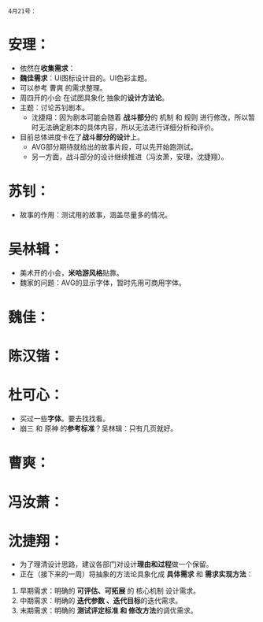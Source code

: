 ``4月21号：``

# 安理：
- 依然在**收集需求**：
- **魏佳需求**：UI图标设计目的。UI色彩主题。
- 可以参考 曹爽 的需求整理。
- 周四开的小会 在试图具象化 抽象的**设计方法论**。
- 主题：讨论苏钊剧本。
  - 沈捷翔：因为剧本可能会随着 **战斗部分**的 机制 和 规则 进行修改，所以暂时无法确定剧本的具体内容，所以无法进行详细分析和评价。
- 目前总体进度卡在了**战斗部分的设计**上。
  - AVG部分期待就给出的故事片段，可以先开始跑测试。
  - 另一方面，战斗部分的设计继续推进（冯汝萧，安理，沈捷翔）。

# 苏钊：
- 故事的作用：测试用的故事，涵盖尽量多的情况。

# 吴林辑：
- 美术开的小会，**米哈游风格**贴靠。
- 魏家的问题：AVG的显示字体，暂时先用可商用字体。

# 魏佳：


# 陈汉锴：


# 杜可心：
- 买过一些**字体**。要去找找看。
- 崩三 和 原神 的**参考标准**？吴林辑：只有几页就好。

# 曹爽：


# 冯汝萧：


# 沈捷翔：
- 为了理清设计思路，建议各部门对设计**理由和过程**做一个保留。
- 正在（接下来的一周）将抽象的方法论具象化成 **具体需求** 和 **需求实现方法**：
1. 早期需求：明确的 **可评估、可拓展** 的 核心机制 设计需求。
2. 中期需求：明确的 **迭代参数 、迭代目标**的迭代需求。
3. 末期需求：明确的 **测试评定标准 和 修改方法**的调优需求。


